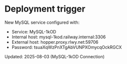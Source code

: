 # Deployment trigger

New MySQL service configured with:
- Service: MySQL-1kOD
- Internal host: mysql-1kod.railway.internal:3306
- External host: hopper.proxy.rlwy.net:59706
- Password: tsuaXqWzPnXTgAbVUNPXOmycqOckRGCX

Updated: 2025-08-03 (MySQL-1kOD Connection)
